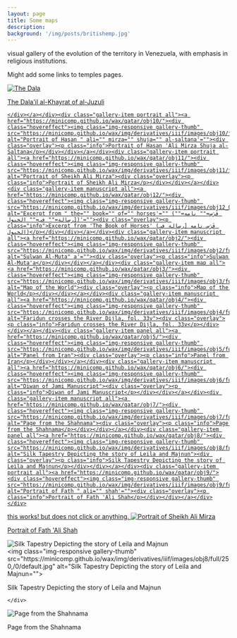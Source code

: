 ```yaml
---
layout: page
title: Some maps
description:
background: '/img/posts/britishemp.jpg'
---
```

visual gallery of the evolution of the territory in Venezuela, with emphasis in religious institutions.

Might add some links to temples pages.

<div id="wax-gallery-qatar-container" class="wax-gallery-container full-width">
  <div class="wax-inline-container">
    <div id="wax-gallery-qatar" class="wax-gallery"><div class="gallery-item manuscript all"><a href="https://minicomp.github.io/wax/qatar/obj1/"><div class="hovereffect"><img class="img-responsive gallery-thumb" src="https://minicomp.github.io/wax/img/derivatives/iiif/images/obj1/full/250,/0/default.jpg" alt="The Dala" il="" al-khayrat="" of="" al-juzuli'=""><div class="overlay"><p class="info">The Dala'il al-Khayrat of al-Juzuli</p>
    </div>

    </div></a></div><div class="gallery-item portrait all"><a href="https://minicomp.github.io/wax/qatar/obj10/"><div class="hovereffect"><img class="img-responsive gallery-thumb" src="https://minicomp.github.io/wax/img/derivatives/iiif/images/obj10/full/250,/0/default.jpg" alt="Portrait of Hasan " ali="" mirza="" shuja="" al-saltana'=""><div class="overlay"><p class="info">Portrait of Hasan 'Ali Mirza Shuja al-Saltana</p></div></div></a></div><div class="gallery-item portrait all"><a href="https://minicomp.github.io/wax/qatar/obj11/"><div class="hovereffect"><img class="img-responsive gallery-thumb" src="https://minicomp.github.io/wax/img/derivatives/iiif/images/obj11/full/250,/0/default.jpg" alt="Portrait of Sheikh Ali Mirza"><div class="overlay"><p class="info">Portrait of Sheikh Ali Mirza</p></div></div></a></div><div class="gallery-item manuscript all"><a href="https://minicomp.github.io/wax/qatar/obj12/"><div class="hovereffect"><img class="img-responsive gallery-thumb" src="https://minicomp.github.io/wax/img/derivatives/iiif/images/obj12_00/full/250,/0/default.jpg" alt="Excerpt from " the="" book="" of="" horses'="" (فَرَس="" نامه="" [رسالة="" في="" الخيول)'=""><div class="overlay"><p class="info">Excerpt from 'The Book of Horses' (فَرَس نامه [رسالة في الخيول)</p></div></div></a></div><div class="gallery-item manuscript all"><a href="https://minicomp.github.io/wax/qatar/obj2/"><div class="hovereffect"><img class="img-responsive gallery-thumb" src="https://minicomp.github.io/wax/img/derivatives/iiif/images/obj2/full/250,/0/default.jpg" alt="Sulwan Al-Muta" a'=""><div class="overlay"><p class="info">Sulwan Al-Muta'a</p></div></div></a></div><div class="gallery-item map all"><a href="https://minicomp.github.io/wax/qatar/obj3/"><div class="hovereffect"><img class="img-responsive gallery-thumb" src="https://minicomp.github.io/wax/img/derivatives/iiif/images/obj3/full/250,/0/default.jpg" alt="Map of the World"><div class="overlay"><p class="info">Map of the World</p></div></div></a></div><div class="gallery-item manuscript all"><a href="https://minicomp.github.io/wax/qatar/obj4/"><div class="hovereffect"><img class="img-responsive gallery-thumb" src="https://minicomp.github.io/wax/img/derivatives/iiif/images/obj4/full/250,/0/default.jpg" alt="Faridun crosses the River Dijla, fol. 33v"><div class="overlay"><p class="info">Faridun crosses the River Dijla, fol. 33v</p></div></div></a></div><div class="gallery-item panel all"><a href="https://minicomp.github.io/wax/qatar/obj5/"><div class="hovereffect"><img class="img-responsive gallery-thumb" src="https://minicomp.github.io/wax/img/derivatives/iiif/images/obj5/full/250,/0/default.jpg" alt="Panel from Iran"><div class="overlay"><p class="info">Panel from Iran</p></div></div></a></div><div class="gallery-item manuscript all"><a href="https://minicomp.github.io/wax/qatar/obj6/"><div class="hovereffect"><img class="img-responsive gallery-thumb" src="https://minicomp.github.io/wax/img/derivatives/iiif/images/obj6/full/250,/0/default.jpg" alt="Diwan of Jami Manuscript"><div class="overlay"><p class="info">Diwan of Jami Manuscript</p></div></div></a></div><div class="gallery-item manuscript all"><a href="https://minicomp.github.io/wax/qatar/obj7/"><div class="hovereffect"><img class="img-responsive gallery-thumb" src="https://minicomp.github.io/wax/img/derivatives/iiif/images/obj7/full/250,/0/default.jpg" alt="Page from the Shahnama"><div class="overlay"><p class="info">Page from the Shahnama</p></div></div></a></div><div class="gallery-item panel all"><a href="https://minicomp.github.io/wax/qatar/obj8/"><div class="hovereffect"><img class="img-responsive gallery-thumb" src="https://minicomp.github.io/wax/img/derivatives/iiif/images/obj8/full/250,/0/default.jpg" alt="Silk Tapestry Depicting the story of Leila and Majnun"><div class="overlay"><p class="info">Silk Tapestry Depicting the story of Leila and Majnun</p></div></div></a></div><div class="gallery-item portrait all"><a href="https://minicomp.github.io/wax/qatar/obj9/"><div class="hovereffect"><img class="img-responsive gallery-thumb" src="https://minicomp.github.io/wax/img/derivatives/iiif/images/obj9/full/250,/0/default.jpg" alt="Portrait of Fath " ali="" shah'=""><div class="overlay"><p class="info">Portrait of Fath 'Ali Shah</p></div></div></a></div></div>
  </div>
</div>


this works! but does not click or anything.
<img class="img-responsive gallery-thumb" src="https://minicomp.github.io/wax/img/derivatives/iiif/images/obj11/full/250,/0/default.jpg" alt="Portrait of Sheikh Ali Mirza"><div class="overlay"><p class="info">Portrait of Fath 'Ali Shah</p></div></div></a></div></div>

<img class="img-responsive gallery-thumb" src="https://minicomp.github.io/wax/img/derivatives/iiif/images/obj8/full/250,/0/default.jpg" alt="Silk Tapestry Depicting the story of Leila and Majnun">
<div class="hovereffect">&lt;img class="img-responsive gallery-thumb" src="https://minicomp.github.io/wax/img/derivatives/iiif/images/obj8/full/250,/0/default.jpg" alt="Silk Tapestry Depicting the story of Leila and Majnun=""&gt;<div class="overlay"><p class="info">Silk Tapestry Depicting the story of Leila and Majnun</p>
    </div>

    </div>


<div class="hovereffect"><img class="img-responsive gallery-thumb" src="https://minicomp.github.io/wax/img/derivatives/iiif/images/obj7/full/250,/0/default.jpg" alt="Page from the Shahnama"><div class="overlay"><p class="info">Page from the Shahnama</p></div></div>
